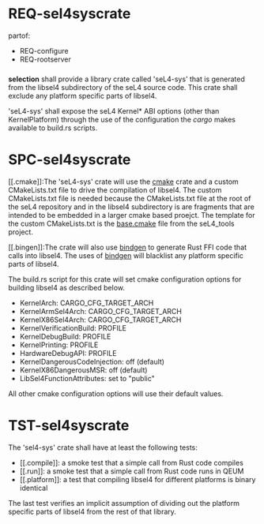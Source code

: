 # REQ-sel4syscrate
partof:
- REQ-configure
- REQ-rootserver
###
**selection** shall provide a library crate called 'seL4-sys' that is generated
from the libsel4 subdirectory of the seL4 source code. This crate shall exclude
any platform specific parts of libsel4.

'seL4-sys' shall expose the seL4 Kernel\* ABI options (other than KernelPlatform)
through the use of the configuration the *cargo* makes available to build.rs scripts.


# SPC-sel4syscrate
[[.cmake]]\:The 'seL4-sys' crate will use the [cmake] crate and a custom CMakeLists.txt file to
drive the compilation of libsel4. The custom CMakeLists.txt file is needed because
the CMakeLists.txt file at the root of the seL4 repository and in the libsel4 subdirectory
is are fragments that are intended to be embedded in a larger cmake based proejct. The
template for the custom CMakeLists.txt is the [base.cmake] file from the seL4_tools
project.

[[.bingen]]\:The crate will also use [bindgen] to generate Rust FFI code that calls into libsel4.
The uses of [bindgen] will blacklist any platform specific parts of libsel4.

The build.rs script for this crate will set cmake configuration options for building
libsel4 as described below.

- KernelArch: CARGO_CFG_TARGET_ARCH
- KernelArmSel4Arch: CARGO_CFG_TARGET_ARCH
- KernelX86Sel4Arch: CARGO_CFG_TARGET_ARCH
- KernelVerificationBuild: PROFILE
- KernelDebugBuild: PROFILE
- KernelPrinting: PROFILE
- HardwareDebugAPI: PROFILE
- KernelDangerousCodeInjection: off (default)
- KernelX86DangerousMSR: off (default)
- LibSel4FunctionAttributes: set to "public"

All other cmake configuration options will use their default values.

[cmake]: https://crates.io/crates/cmake
[base.cmake]: https://github.com/seL4/seL4_tools/blob/master/cmake-tool/base.cmake
[bindgen]: https://crates.io/crates/bindgen


# TST-sel4syscrate
The 'sel4-sys' crate shall have at least the following tests:

- [[.compile]]: a smoke test that a simple call from Rust code compiles
- [[.run]]: a smoke test that a simple call from Rust code runs in QEUM
- [[.platform]]: a test that compiling libsel4 for different platforms is binary
        identical

The last test verifies an implicit assumption of dividing out the platform specific
parts of libsel4 from the rest of that library.